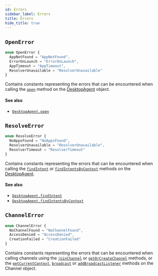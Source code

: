```yaml
---
id: Errors
sidebar_label: Errors
title: Errors
hide_title: true
---
```


## `OpenError`

```typescript
enum OpenError {
  AppNotFound = "AppNotFound",
  ErrorOnLaunch = "ErrorOnLaunch",
  AppTimeout = "AppTimeout",
  ResolverUnavailable = "ResolverUnavailable"
}
```

Contains constants representing the errors that can be encountered when calling the [`open`](DesktopAgent#open) method on the [DesktopAgent](DesktopAgent) object.

#### See also
* [`DesktopAgent.open`](DesktopAgent#open)


## `ResolveError`

```typescript
enum ResolveError {
  NoAppsFound = "NoAppsFound",
  ResolverUnavailable = "ResolverUnavailable",
  ResolverTimeout = "ResolverTimeout"
}
```

Contains constants representing the errors that can be encountered when calling the [`findIntent`](DesktopAgent#findintent) or [`findIntentsByContext`](DesktopAgent#findintentsbycontext) methods on the [DesktopAgent](DesktopAgent).

#### See also
* [`DesktopAgent.findIntent`](DesktopAgent#findintent)
* [`DesktopAgent.findIntentsByContext`](DesktopAgent#findintentsbycontext)

## `ChannelError`

```typescript
enum ChannelError {
  NoChannelFound = "NoChannelFound",
  AccessDenied = "AccessDenied",
  CreationFailed = "CreationFailed"
}
```
Contains constants representing the errors that can be encountered when calling channels using the [`joinChannel`](DesktopAgent#joinchannel) or [`getOrCreateChannel`](DesktopAgent#getorcreatechannel) methods, or the [`getCurrentContext`](DesktopAgent#channel), [`broadcast`](DesktopAgent#channel) or [`addBroadcastListener`](DesktopAgent#channel) methods on the Channel object.
